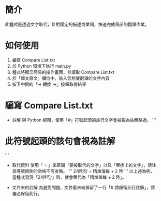 # 簡介
此程式是透過文字取代，針對固定的描述或單詞，快速完成局部的翻譯作業。

# 如何使用
1. 編寫 Compare List.txt
2. 於 Python 環境下執行 main.py
3. 程式將顯示簡易的操作畫面，並讀取 Compare List.txt
4. 於「韓文原文」欄位中，貼入您想要翻譯的文字內容
5. 按下中間的「→ 轉換 →」按鈕取得結果

# 編寫 Compare List.txt
- 註解
與 Python 相同，使用「#」符號起頭的該行文字會被視為註解略過。
'''
# 此符號起頭的該句會視為註解
'''

- 取代資料
使用「 = 」來區隔「要被取代的文字」以及「替換上的文字」，請注意等號兩側的空格不可省略。
'''
2제련당 = 精煉值每 + 2 時
'''
以上述為例，當程式發現「2제련당」時，就會替代為「精煉值每 + 2 時」。

- 文件末的註解
為避免問題，文件最末端保留了一行「# 請保留此行註解」，請務必保留此行。